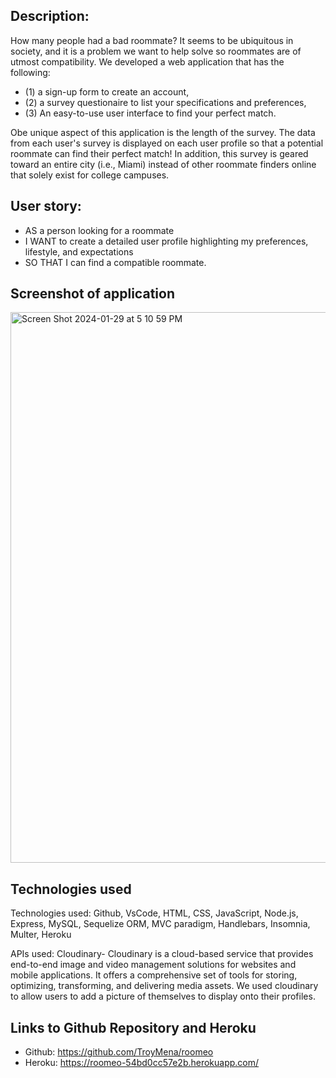 ## Description:
How many people had a bad roommate? It seems to be ubiquitous in society, and it is a problem we want to help solve so roommates are of utmost compatibility. We developed a web application that has the following:
* (1) a sign-up form to create an account,
* (2) a survey questionaire to list your specifications and preferences,
* (3) An easy-to-use user interface to find your perfect match.

Obe unique aspect of this application is the length of the survey. The data from each user's survey is displayed on each user profile so that a potential roommate can find their perfect match! In addition, this survey is geared toward an entire city (i.e., Miami) instead of other roommate finders online that solely exist for college campuses. 

## User story:

* AS a person looking for a roommate
* I WANT to create a detailed user profile highlighting my preferences, lifestyle, and expectations
* SO THAT I can find a compatible roommate.

## Screenshot of application
<img width="881" alt="Screen Shot 2024-01-29 at 5 10 59 PM" src="https://github.com/TroyMena/roomeo/assets/15932648/67eac851-9d02-4fea-b6ff-cd8b8279f04a">

## Technologies used
Technologies used: Github, VsCode, HTML, CSS, JavaScript, Node.js, Express, MySQL, Sequelize ORM, MVC paradigm, Handlebars, Insomnia, Multer, Heroku

APIs used: Cloudinary- 
Cloudinary is a cloud-based service that provides end-to-end image and video management solutions for websites and mobile applications. It offers a comprehensive set of tools for storing, optimizing, transforming, and delivering media assets. We used cloudinary to allow users to add a picture of themselves to display onto their profiles.


## Links to Github Repository and Heroku
* Github: https://github.com/TroyMena/roomeo
* Heroku: https://roomeo-54bd0cc57e2b.herokuapp.com/ 
